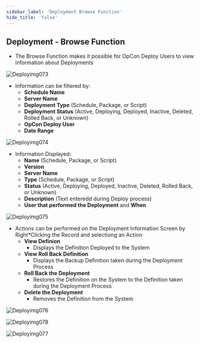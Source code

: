 ```yaml
---
sidebar_label: 'Deployment Browse Function'
hide_title: 'false'
---
```


## Deployment - Browse Function

* The Browse Function makes it possible for OpCon Deploy Users to view information about Deployments

![Deployimg073](/imgdeploy/Deployimg073.png)

* Information can be filtered by:
    * **Schedule Name**
    * **Server Name**
    * **Deployment Type** (Schedule, Package, or Script)
    * **Deployment Status** (Active, Deploying, Deployed, Inactive, Deleted, Rolled Back, or Unknown)
    * **OpCon Deploy User**
    * **Date Range**

![Deployimg074](/imgdeploy/Deployimg074.png)

* Information Displayed:
    * **Name** (Schedule, Package, or Script)
    * **Version**
    * **Server Name**
    * **Type** (Schedule, Package, or Script)
    * **Status** (Active, Deploying, Deployed, Inactive, Deleted, Rolled Back, or Unknown)
    * **Description** (Text enteredd during Deploy process)
    * **User that performed the Deployment** and **When**

![Deployimg075](/imgdeploy/Deployimg075.png)

* Actions can be performed on the Deployment Information Screen by Right*Clicking the Record and selectiong an Action
    * **View Definion**
        *   Displays the Definition Deployed to the System
    * **View Roll Back Definition**
        * Displays the Backup Definition taken during the Deployment Process
    * **Roll Back the Deployment**
        * Restores the Definition on the System to the Definition taken during the Deployment Process
    * **Delete the Deployment**
        * Removes the Definition from the System
        
![Deployimg076](/imgdeploy/Deployimg076.png)

![Deployimg078](/imgdeploy/Deployimg078.png)

![Deployimg077](/imgdeploy/Deployimg077.png)